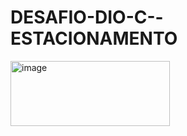 # DESAFIO-DIO-C--ESTACIONAMENTO
<img width="255" height="104" alt="image" src="https://github.com/user-attachments/assets/e91bf11c-f446-4f20-bb5a-18396ddcfffd" />

